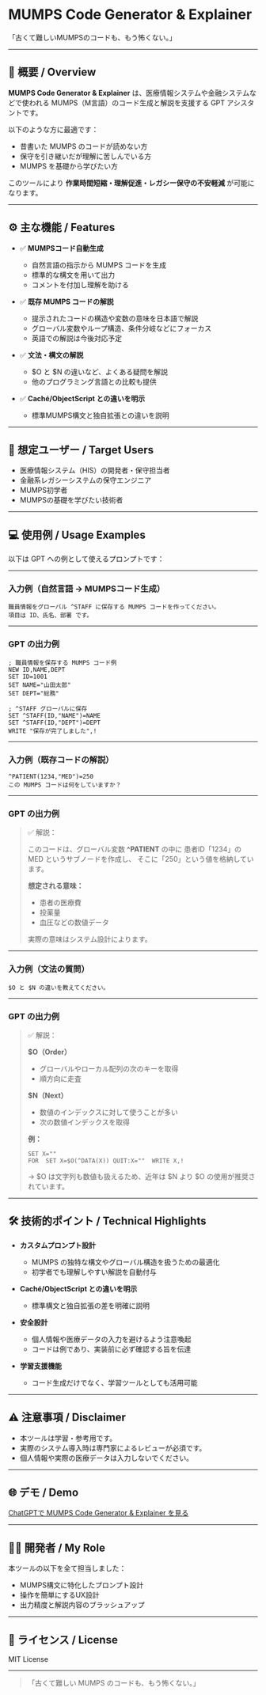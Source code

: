 # MUMPS Code Generator & Explainer

「古くて難しいMUMPSのコードも、もう怖くない。」

---

## 📌 概要 / Overview

**MUMPS Code Generator & Explainer** は、医療情報システムや金融システムなどで使われる
MUMPS（M言語）のコード生成と解説を支援する GPT アシスタントです。

以下のような方に最適です：

* 昔書いた MUMPS のコードが読めない方
* 保守を引き継いだが理解に苦しんでいる方
* MUMPS を基礎から学びたい方

このツールにより **作業時間短縮・理解促進・レガシー保守の不安軽減** が可能になります。

---

## ⚙️ 主な機能 / Features

* ✅ **MUMPSコード自動生成**

  * 自然言語の指示から MUMPS コードを生成
  * 標準的な構文を用いて出力
  * コメントを付加し理解を助ける

* ✅ **既存 MUMPS コードの解説**

  * 提示されたコードの構造や変数の意味を日本語で解説
  * グローバル変数やループ構造、条件分岐などにフォーカス
  * 英語での解説は今後対応予定

* ✅ **文法・構文の解説**

  * \$O と \$N の違いなど、よくある疑問を解説
  * 他のプログラミング言語との比較も提供

* ✅ **Caché/ObjectScript との違いを明示**

  * 標準MUMPS構文と独自拡張との違いを説明

---

## 🎯 想定ユーザー / Target Users

* 医療情報システム（HIS）の開発者・保守担当者
* 金融系レガシーシステムの保守エンジニア
* MUMPS初学者
* MUMPSの基礎を学びたい技術者

---

## 💻 使用例 / Usage Examples

以下は GPT への例として使えるプロンプトです：

---

### 入力例（自然言語 → MUMPSコード生成）

```
職員情報をグローバル ^STAFF に保存する MUMPS コードを作ってください。
項目は ID、氏名、部署 です。
```

---

### GPT の出力例

```mumps
; 職員情報を保存する MUMPS コード例
NEW ID,NAME,DEPT
SET ID=1001
SET NAME="山田太郎"
SET DEPT="総務"

; ^STAFF グローバルに保存
SET ^STAFF(ID,"NAME")=NAME
SET ^STAFF(ID,"DEPT")=DEPT
WRITE "保存が完了しました",!
```

---

### 入力例（既存コードの解説）

```
^PATIENT(1234,"MED")=250
この MUMPS コードは何をしていますか？
```

---

### GPT の出力例

> ✅ 解説：
>
> このコードは、グローバル変数 **^PATIENT** の中に
> 患者ID「1234」の MED というサブノードを作成し、
> そこに「250」という値を格納しています。
>
> **想定される意味：**
>
> * 患者の医療費
> * 投薬量
> * 血圧などの数値データ
>
> 実際の意味はシステム設計によります。

---

### 入力例（文法の質問）

```
$O と $N の違いを教えてください。
```

---

### GPT の出力例

> ✅ 解説：
>
> **\$O（Order）**
>
> * グローバルやローカル配列の次のキーを取得
> * 順方向に走査
>
> **\$N（Next）**
>
> * 数値のインデックスに対して使うことが多い
> * 次の数値インデックスを取得
>
> **例：**
>
> ```mumps
> SET X=""
> FOR  SET X=$O(^DATA(X)) QUIT:X=""  WRITE X,!
> ```
>
> → \$O は文字列も数値も扱えるため、近年は \$N より \$O の使用が推奨されています。

---

## 🛠 技術的ポイント / Technical Highlights

* **カスタムプロンプト設計**

  * MUMPS の独特な構文やグローバル構造を扱うための最適化
  * 初学者でも理解しやすい解説を自動付与

* **Caché/ObjectScript との違いを明示**

  * 標準構文と独自拡張の差を明確に説明

* **安全設計**

  * 個人情報や医療データの入力を避けるよう注意喚起
  * コードは例であり、実装前に必ず確認する旨を伝達

* **学習支援機能**

  * コード生成だけでなく、学習ツールとしても活用可能

---

## ⚠️ 注意事項 / Disclaimer

* 本ツールは学習・参考用です。
* 実際のシステム導入時は専門家によるレビューが必須です。
* 個人情報や実際の医療データは入力しないでください。

---

## 🌐 デモ / Demo

[ChatGPTで MUMPS Code Generator & Explainer を見る](https://chatgpt.com/g/g-686c88e3d0588191bee8d7cf3f755af7-mumpskotosheng-cheng-jie-shuo-asisutanto)

---

## 👨‍💻 開発者 / My Role

本ツールの以下を全て担当しました：

* MUMPS構文に特化したプロンプト設計
* 操作を簡単にするUX設計
* 出力精度と解説内容のブラッシュアップ

---

## 📄 ライセンス / License

MIT License

---

> 「古くて難しい MUMPS のコードも、もう怖くない。」

```
